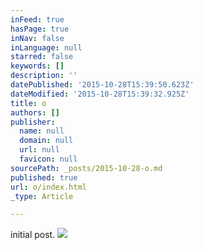 ```yaml
---
inFeed: true
hasPage: true
inNav: false
inLanguage: null
starred: false
keywords: []
description: ''
datePublished: '2015-10-28T15:39:50.623Z'
dateModified: '2015-10-28T15:39:32.925Z'
title: o
authors: []
publisher:
  name: null
  domain: null
  url: null
  favicon: null
sourcePath: _posts/2015-10-28-o.md
published: true
url: o/index.html
_type: Article

---
```

initial post.
![](https://the-grid-user-content.s3-us-west-2.amazonaws.com/8a403c26-9b5a-495f-a025-b6ca2bd7fced.jpg)